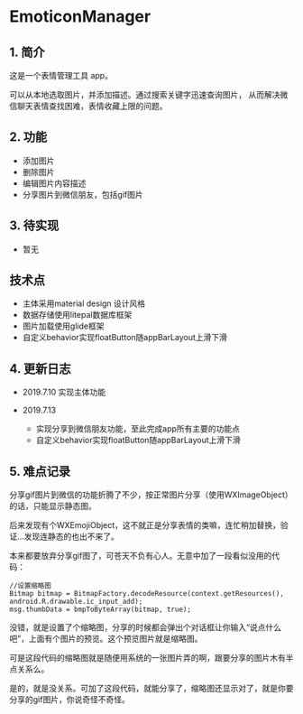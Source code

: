 # EmoticonManager

## 1. 简介
这是一个表情管理工具 app。

可以从本地选取图片，并添加描述。通过搜索关键字迅速查询图片，
从而解决微信聊天表情查找困难，表情收藏上限的问题。

## 2. 功能

- 添加图片
- 删除图片
- 编辑图片内容描述
- 分享图片到微信朋友，包括gif图片

## 3. 待实现

- 暂无

## 技术点
- 主体采用material design 设计风格
- 数据存储使用litepal数据库框架
- 图片加载使用glide框架
- 自定义behavior实现floatButton随appBarLayout上滑下滑

## 4. 更新日志

- 2019.7.10 实现主体功能

- 2019.7.13 
  - 实现分享到微信朋友功能，至此完成app所有主要的功能点
  - 自定义behavior实现floatButton随appBarLayout上滑下滑

## 5. 难点记录
分享gif图片到微信的功能折腾了不少，按正常图片分享（使用WXImageObject）的话，只能显示静态图。

后来发现有个WXEmojiObject，这不就正是分享表情的类嘛，连忙稍加替换，验证...发现连静态的也出不来了。

本来都要放弃分享gif图了，可苍天不负有心人。无意中加了一段看似没用的代码：
```
//设置缩略图
Bitmap bitmap = BitmapFactory.decodeResource(context.getResources(), android.R.drawable.ic_input_add);
msg.thumbData = bmpToByteArray(bitmap, true);
```
没错，就是设置了个缩略图，分享的时候都会弹出个对话框让你输入“说点什么吧”，上面有个图片的预览。这个预览图片就是缩略图。

可是这段代码的缩略图就是随便用系统的一张图片弄的啊，跟要分享的图片木有半点关系么。

是的，就是没关系。可加了这段代码，就能分享了，缩略图还显示对了，就是你要分享的gif图片，你说奇怪不奇怪。

